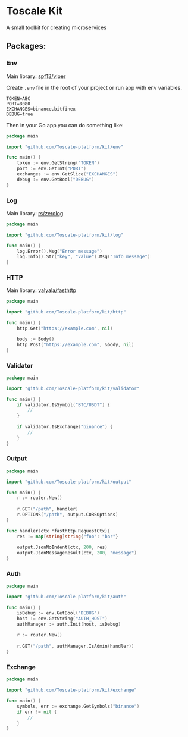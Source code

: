 # Toscale Kit
A small toolkit for creating microservices

## Packages:

### Env

Main library: [spf13/viper](https://github.com/spf13/viper)

Create `.env` file in the root of your project or run app with env variables.
```dotenv
TOKEN=ABC
PORT=8080
EXCHANGES=binance,bitfinex
DEBUG=true
```

Then in your Go app you can do something like:
```go
package main

import "github.com/Toscale-platform/kit/env"

func main() {
    token := env.GetString("TOKEN")
    port := env.GetInt("PORT")
    exchanges := env.GetSlice("EXCHANGES")
    debug := env.GetBool("DEBUG")
}
```

### Log

Main library: [rs/zerolog](https://github.com/rs/zerolog)

```go
package main

import "github.com/Toscale-platform/kit/log"

func main() {
    log.Error().Msg("Error message")
    log.Info().Str("key", "value").Msg("Info message")
}
```

### HTTP

Main library: [valyala/fasthttp](https://github.com/valyala/fasthttp)

```go
package main

import "github.com/Toscale-platform/kit/http"

func main() {
    http.Get("https://example.com", nil)

    body := Body{}
    http.Post("https://example.com", &body, nil)
}
```

### Validator

```go
package main

import "github.com/Toscale-platform/kit/validator"

func main() {
    if validator.IsSymbol("BTC/USDT") {
        //
    }
	
    if validator.IsExchange("binance") {
        //
    }
}
```


### Output

```go
package main

import "github.com/Toscale-platform/kit/output"

func main() {
    r := router.New()
	
    r.GET("/path", handler)
    r.OPTIONS("/path", output.CORSOptions)
}

func handler(ctx *fasthttp.RequestCtx){
    res := map[string]string{"foo": "bar"}
	
    output.JsonNoIndent(ctx, 200, res)
    output.JsonMessageResult(ctx, 200, "message")
}
```

### Auth

```go
package main

import "github.com/Toscale-platform/kit/auth"

func main() {
    isDebug := env.GetBool("DEBUG")
    host := env.GetString("AUTH_HOST")
    authManager := auth.Init(host, isDebug)
    
    r := router.New()
    
    r.GET("/path", authManager.IsAdmin(handler))
}
```

### Exchange

```go
package main

import "github.com/Toscale-platform/kit/exchange"

func main() {
    symbols, err := exchange.GetSymbols("binance")
    if err != nil {
        //
    }
}
```
